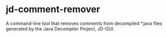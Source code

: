 # jd-comment-remover
A command-line tool that removes comments from decompiled *.java files generated by the Java Decompiler Project, JD-GUI.
